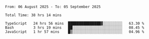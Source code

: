 <!--START_SECTION:waka-->

```abap
From: 06 August 2025 - To: 05 September 2025

Total Time: 38 hrs 14 mins

TypeScript   24 hrs 56 mins  ███████████████▓░░░░░░░░░   63.30 %
Bash         3 hrs 19 mins   ██░░░░░░░░░░░░░░░░░░░░░░░   08.45 %
JavaScript   1 hr 57 mins    █▒░░░░░░░░░░░░░░░░░░░░░░░   04.96 %
```

<!--END_SECTION:waka-->

